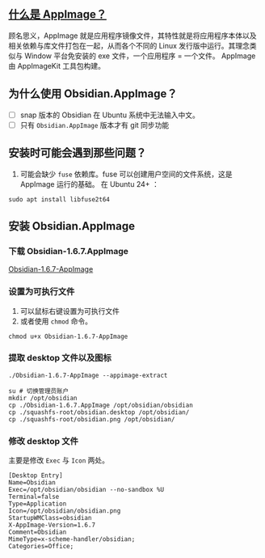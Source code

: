 ## [什么是 AppImage？](https://doc.appimage.cn/docs/appimage/)
顾名思义，AppImage 就是应用程序镜像文件，其特性就是将应用程序本体以及相关依赖与库文件打包在一起，从而各个不同的 Linux 发行版中运行。其理念类似与 Window 平台免安装的 exe 文件，一个应用程序 = 一个文件。
AppImage 由 AppImageKit 工具包构建。
## 为什么使用 Obsidian.AppImage？
- [ ] snap 版本的 Obsidian 在 Ubuntu 系统中无法输入中文。
- [ ] 只有 `Obsidian.AppImage` 版本才有 git 同步功能
## 安装时可能会遇到那些问题？
1. 可能会缺少 `fuse` 依赖库。fuse 可以创建用户空间的文件系统，这是 AppImage 运行的基础。
在 Ubuntu 24+ ：
``` shell
sudo apt install libfuse2t64
```
## 安装 Obsidian.AppImage
### 下载 Obsidian-1.6.7.AppImage
[Obsidian-1.6.7-AppImage](https://github.com/obsidianmd/obsidian-releases/releases/download/v1.6.7/Obsidian-1.6.7.AppImage)
### 设置为可执行文件
1. 可以鼠标右键设置为可执行文件
2. 或者使用 `chmod` 命令。
``` shell
chmod u+x Obsidian-1.6.7-AppImage
```
### 提取 desktop 文件以及图标

```shell
./Obsidian-1.6.7-AppImage --appimage-extract

su # 切换管理员账户
mkdir /opt/obsidian
cp ./Obsidian-1.6.7.AppImage /opt/obsidian/obsidian
cp ./squashfs-root/obsidian.desktop /opt/obsidian/
cp ./squashfs-root/obsidian.png /opt/obsidian/
```
### 修改 desktop 文件
主要是修改 `Exec` 与 `Icon` 两处。
``` text
[Desktop Entry]
Name=Obsidian
Exec=/opt/obsidian/obsidian --no-sandbox %U
Terminal=false
Type=Application
Icon=/opt/obsidian/obsidian.png
StartupWMClass=obsidian
X-AppImage-Version=1.6.7
Comment=Obsidian
MimeType=x-scheme-handler/obsidian;
Categories=Office;
```